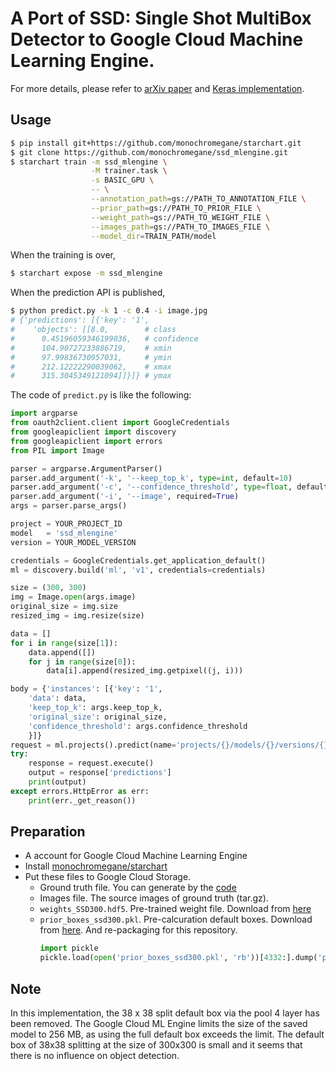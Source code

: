 # A Port of SSD: Single Shot MultiBox Detector to Google Cloud Machine Learning Engine.

For more details, please refer to [arXiv paper](http://arxiv.org/abs/1512.02325) and [Keras implementation](https://github.com/rykov8/ssd_keras).

## Usage

```sh
$ pip install git+https://github.com/monochromegane/starchart.git
$ git clone https://github.com/monochromegane/ssd_mlengine.git
$ starchart train -m ssd_mlengine \
                  -M trainer.task \
                  -s BASIC_GPU \
                  -- \
                  --annotation_path=gs://PATH_TO_ANNOTATION_FILE \
                  --prior_path=gs://PATH_TO_PRIOR_FILE \
                  --weight_path=gs://PATH_TO_WEIGHT_FILE \
                  --images_path=gs://PATH_TO_IMAGES_FILE \
                  --model_dir=TRAIN_PATH/model
```

When the training is over,

```sh
$ starchart expose -m ssd_mlengine
```

When the prediction API is published,

```sh
$ python predict.py -k 1 -c 0.4 -i image.jpg
# {'predictions': [{'key': '1',
#    'objects': [[8.0,        # class
#      0.45196059346199036,   # confidence
#      104.90727233886719,    # xmin
#      97.99836730957031,     # ymin
#      212.12222290039062,    # xmax
#      315.3045349121094]]}]} # ymax
```

The code of `predict.py` is like the following:

```python
import argparse
from oauth2client.client import GoogleCredentials
from googleapiclient import discovery
from googleapiclient import errors
from PIL import Image

parser = argparse.ArgumentParser()
parser.add_argument('-k', '--keep_top_k', type=int, default=10)
parser.add_argument('-c', '--confidence_threshold', type=float, default=0.8)
parser.add_argument('-i', '--image', required=True)
args = parser.parse_args()

project = YOUR_PROJECT_ID
model   = 'ssd_mlengine'
version = YOUR_MODEL_VERSION

credentials = GoogleCredentials.get_application_default()
ml = discovery.build('ml', 'v1', credentials=credentials)

size = (300, 300)
img = Image.open(args.image)
original_size = img.size
resized_img = img.resize(size)

data = []
for i in range(size[1]):
    data.append([])
    for j in range(size[0]):
        data[i].append(resized_img.getpixel((j, i)))

body = {'instances': [{'key': '1',
    'data': data,
    'keep_top_k': args.keep_top_k,
    'original_size': original_size,
    'confidence_threshold': args.confidence_threshold
    }]}
request = ml.projects().predict(name='projects/{}/models/{}/versions/{}'.format(project, model, version), body=body)
try:
    response = request.execute()
    output = response['predictions']
    print(output)
except errors.HttpError as err:
    print(err._get_reason())
```

## Preparation

- A account for Google Cloud Machine Learning Engine
- Install [monochromegane/starchart](https://github.com/monochromegane/starchart)
- Put these files to Google Cloud Storage.
    - Ground truth file. You can generate by the [code](https://github.com/rykov8/ssd_keras/blob/master/PASCAL_VOC/get_data_from_XML.py)
    - Images file. The source images of ground truth (tar.gz).
    - `weights_SSD300.hdf5`. Pre-trained weight file. Download from [here](https://github.com/rykov8/ssd_keras)
    - `prior_boxes_ssd300.pkl`. Pre-calcuration default boxes. Download from [here](https://github.com/rykov8/ssd_keras). And re-packaging for this repository.
      ```py
      import pickle
      pickle.load(open('prior_boxes_ssd300.pkl', 'rb'))[4332:].dump('prior_boxes_ssd300_min.pkl')
      ```

## Note

In this implementation, the 38 x 38 split default box via the pool 4 layer has been removed. The Google Cloud ML Engine limits the size of the saved model to 256 MB, as using the full default box exceeds the limit. The default box of 38x38 splitting at the size of 300x300 is small and it seems that there is no influence on object detection.

